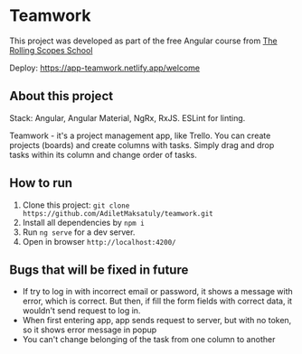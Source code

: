 # Teamwork

This project was developed as part of the free Angular course from [The Rolling Scopes School](https://rs.school/)

Deploy: https://app-teamwork.netlify.app/welcome

## About this project
Stack: Angular, Angular Material, NgRx, RxJS. ESLint for linting.

Teamwork - it's a project management app, like Trello. You can create projects (boards) and create columns with tasks. Simply drag and drop tasks within its column and change order of tasks.

## How to run
1) Clone this project: `git clone https://github.com/AdiletMaksatuly/teamwork.git`
2) Install all dependencies by `npm i`
3) Run `ng serve` for a dev server. 
4) Open in browser `http://localhost:4200/`

## Bugs that will be fixed in future
- If try to log in with incorrect email or password, it shows a message with error, which is correct. But then, if fill the form fields with correct data, it wouldn't send request to log in. 
- When first entering app, app sends request to server, but with no token, so it shows error message in popup
- You can't change belonging of the task from one column to another
